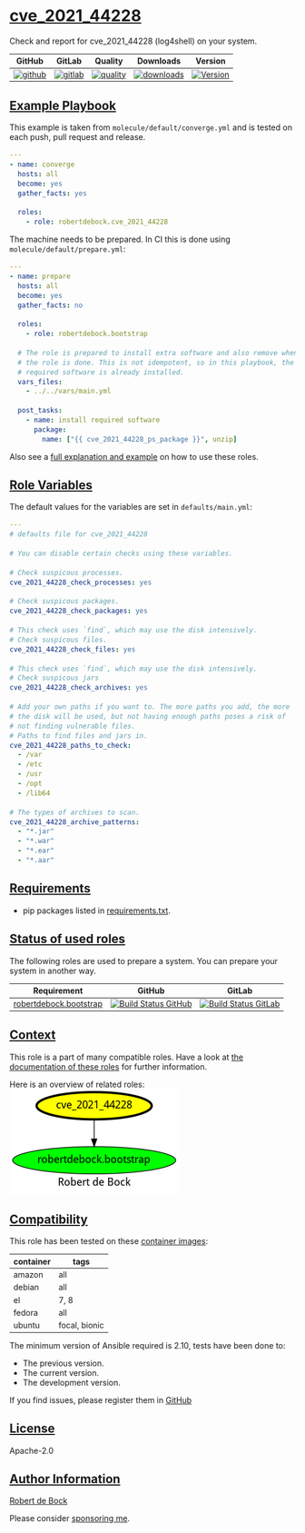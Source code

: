 # [cve_2021_44228](#cve_2021_44228)

Check and report for cve_2021_44228 (log4shell) on your system.

|GitHub|GitLab|Quality|Downloads|Version|
|------|------|-------|---------|-------|
|[![github](https://github.com/robertdebock/ansible-role-cve_2021_44228/workflows/Ansible%20Molecule/badge.svg)](https://github.com/robertdebock/ansible-role-cve_2021_44228/actions)|[![gitlab](https://gitlab.com/robertdebock/ansible-role-cve_2021_44228/badges/master/pipeline.svg)](https://gitlab.com/robertdebock/ansible-role-cve_2021_44228)|[![quality](https://img.shields.io/ansible/quality/57278)](https://galaxy.ansible.com/robertdebock/cve_2021_44228)|[![downloads](https://img.shields.io/ansible/role/d/57278)](https://galaxy.ansible.com/robertdebock/cve_2021_44228)|[![Version](https://img.shields.io/github/release/robertdebock/ansible-role-cve_2021_44228.svg)](https://github.com/robertdebock/ansible-role-cve_2021_44228/releases/)|

## [Example Playbook](#example-playbook)

This example is taken from `molecule/default/converge.yml` and is tested on each push, pull request and release.
```yaml
---
- name: converge
  hosts: all
  become: yes
  gather_facts: yes

  roles:
    - role: robertdebock.cve_2021_44228
```

The machine needs to be prepared. In CI this is done using `molecule/default/prepare.yml`:
```yaml
---
- name: prepare
  hosts: all
  become: yes
  gather_facts: no

  roles:
    - role: robertdebock.bootstrap

  # The role is prepared to install extra software and also remove when
  # the role is done. This is not idempotent, so in this playbook, the
  # required software is already installed.
  vars_files:
    - ../../vars/main.yml

  post_tasks:
    - name: install required software
      package:
        name: ["{{ cve_2021_44228_ps_package }}", unzip]
```

Also see a [full explanation and example](https://robertdebock.nl/how-to-use-these-roles.html) on how to use these roles.

## [Role Variables](#role-variables)

The default values for the variables are set in `defaults/main.yml`:
```yaml
---
# defaults file for cve_2021_44228

# You can disable certain checks using these variables.

# Check suspicous processes.
cve_2021_44228_check_processes: yes

# Check suspicous packages.
cve_2021_44228_check_packages: yes

# This check uses `find`, which may use the disk intensively.
# Check suspicous files.
cve_2021_44228_check_files: yes

# This check uses `find`, which may use the disk intensively.
# Check suspicous jars
cve_2021_44228_check_archives: yes

# Add your own paths if you want to. The more paths you add, the more
# the disk will be used, but not having enough paths poses a risk of
# not finding vulnerable files.
# Paths to find files and jars in.
cve_2021_44228_paths_to_check:
  - /var
  - /etc
  - /usr
  - /opt
  - /lib64

# The types of archives to scan.
cve_2021_44228_archive_patterns:
  - "*.jar"
  - "*.war"
  - "*.ear"
  - "*.aar"
```

## [Requirements](#requirements)

- pip packages listed in [requirements.txt](https://github.com/robertdebock/ansible-role-cve_2021_44228/blob/master/requirements.txt).

## [Status of used roles](#status-of-requirements)

The following roles are used to prepare a system. You can prepare your system in another way.

| Requirement | GitHub | GitLab |
|-------------|--------|--------|
|[robertdebock.bootstrap](https://galaxy.ansible.com/robertdebock/bootstrap)|[![Build Status GitHub](https://github.com/robertdebock/ansible-role-bootstrap/workflows/Ansible%20Molecule/badge.svg)](https://github.com/robertdebock/ansible-role-bootstrap/actions)|[![Build Status GitLab ](https://gitlab.com/robertdebock/ansible-role-bootstrap/badges/master/pipeline.svg)](https://gitlab.com/robertdebock/ansible-role-bootstrap)|

## [Context](#context)

This role is a part of many compatible roles. Have a look at [the documentation of these roles](https://robertdebock.nl/) for further information.

Here is an overview of related roles:
![dependencies](https://raw.githubusercontent.com/robertdebock/ansible-role-cve_2021_44228/png/requirements.png "Dependencies")

## [Compatibility](#compatibility)

This role has been tested on these [container images](https://hub.docker.com/u/robertdebock):

|container|tags|
|---------|----|
|amazon|all|
|debian|all|
|el|7, 8|
|fedora|all|
|ubuntu|focal, bionic|

The minimum version of Ansible required is 2.10, tests have been done to:

- The previous version.
- The current version.
- The development version.



If you find issues, please register them in [GitHub](https://github.com/robertdebock/ansible-role-cve_2021_44228/issues)

## [License](#license)

Apache-2.0

## [Author Information](#author-information)

[Robert de Bock](https://robertdebock.nl/)

Please consider [sponsoring me](https://github.com/sponsors/robertdebock).
